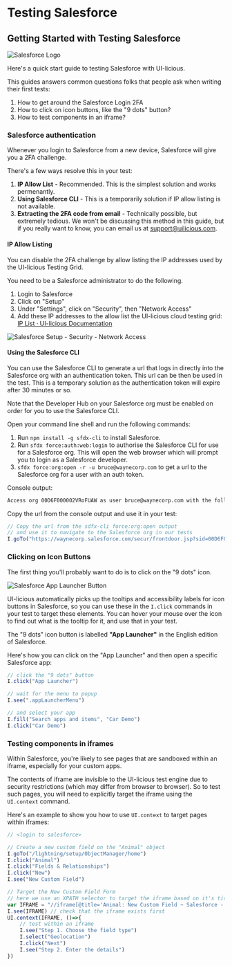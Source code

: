 # Testing Salesforce

## Getting Started with Testing Salesforce <a href="#getting-started-with-testing-salesforce" id="getting-started-with-testing-salesforce"></a>

![Salesforce Logo](https://docs.uilicious.com/images/salesforce/salesforce\_logo.jpg)

Here's a quick start guide to testing Salesforce with UI-licious.

This guides answers common questions folks that people ask when writing their first tests:

1. How to get around the Salesforce Login 2FA
2. How to click on icon buttons, like the "9 dots" button?
3. How to test components in an iframe?

### Salesforce authentication <a href="#salesforce-authentication" id="salesforce-authentication"></a>

Whenever you login to Salesforce from a new device, Salesforce will give you a 2FA challenge.

There's a few ways resolve this in your test:

1. **IP Allow List** - Recommended. This is the simplest solution and works permenantly.
2. **Using Salesforce CLI** - This is a temporarily solution if IP allow listing is not available.
3. **Extracting the 2FA code from email** - Technically possible, but extremely tedious. We won't be discussing this method in this guide, but if you really want to know, you can email us at support@uilicious.com.

#### IP Allow Listing <a href="#ip-allow-listing" id="ip-allow-listing"></a>

You can disable the 2FA challenge by allow listing the IP addresses used by the UI-licious Testing Grid.

You need to be a Salesforce administrator to do the following.

1. Login to Salesforce
2. Click on "Setup"
3. Under "Settings", click on "Security", then "Network Access"
4. Add these IP addresses to the allow list the UI-licious cloud testing grid: [IP List · UI-licious Documentation](https://docs.uilicious.com/grid/ip\_list.html)

![Salesforce Setup - Security - Network Access](https://docs.uilicious.com/images/salesforce/salesforce-network-allowlist.png)

#### Using the Salesforce CLI <a href="#using-the-salesforce-cli" id="using-the-salesforce-cli"></a>

You can use the Salesforce CLI to generate a url that logs in directly into the Salesforce org with an authentication token. This url can be then be used in the test. This is a temporary solution as the authentication token will expire after 30 minutes or so.

Note that the Developer Hub on your Salesforce org must be enabled on order for you to use the Salesforce CLI.

Open your command line shell and run the following commands:

1. Run `npm install -g sfdx-cli` to install Salesforce.
2. Run `sfdx force:auth:web:login` to authorise the Salesforce CLI for use for a Salesforce org. This will open the web browser which will prompt you to login as a Salesforce developer.
3. `sfdx force:org:open -r -u bruce@waynecorp.com` to get a url to the Salesforce org for a user with an auth token.

Console output:

```bash
Access org 00D6F000002VRoFUAW as user bruce@waynecorp.com with the following URL: https://waynecorp.salesforce.com/secur/frontdoor.jsp?sid=00D6F000002VRoF!AQ8AQKC4bOf4T3A4ENSwB3dL9jA616NPmo7oGX2WL72CBXPyWwoa8hdiW5mxPG2qyrB.Q_qKhQ53OZvR3bCShsTSCTQgSj3h
```

Copy the url from the console output and use it in your test:

```javascript
// Copy the url from the sdfx-cli force:org:open output
// and use it to navigate to the Salesforce org in our tests
I.goTo("https://waynecorp.salesforce.com/secur/frontdoor.jsp?sid=00D6F000002VRoF!AQ8AQKC4bOf4T3A4ENSwB3dL9jA616NPmo7oGX2WL72CBXPyWwoa8hdiW5mxPG2qyrB.Q_qKhQ53OZvR3bCShsTSCTQgSj3h")
```

### Clicking on Icon Buttons <a href="#clicking-on-icon-buttons" id="clicking-on-icon-buttons"></a>

The first thing you'll probably want to do is to click on the "9 dots" icon.

![Salesforce App Launcher Button](https://docs.uilicious.com/images/salesforce/salesforce-app-launcher-button.png)

UI-licious automatically picks up the tooltips and accessibility labels for icon buttons in Salesforce, so you can use these in the `I.click` commands in your test to target these elements. You can hover your mouse over the icon to find out what is the tooltip for it, and use that in your test.

The "9 dots" icon button is labelled **"App Launcher"** in the English edition of Salesforce.

Here's how you can click on the "App Launcher" and then open a specific Salesforce app:

```javascript
// click the "9 dots" button
I.click("App Launcher")

// wait for the menu to popup
I.see(".appLauncherMenu") 

// and select your app
I.fill("Search apps and items", "Car Demo")
I.click("Car Demo")
```

### Testing components in iframes <a href="#testing-components-in-iframes" id="testing-components-in-iframes"></a>

Within Salesforce, you're likely to see pages that are sandboxed within an iframe, especially for your custom apps.

The contents of iframe are invisible to the UI-licious test engine due to security restrictions (which may differ from browser to browser). So to test such pages, you will need to explicitly target the iframe using the `UI.context` command.

Here's an example to show you how to use `UI.context` to target pages within iframes:

```javascript
// <login to salesforce>

// Create a new custom field on the "Animal" object
I.goTo("/lightning/setup/ObjectManager/home")
I.click("Animal")
I.click("Fields & Relationships")
I.click("New")
I.see("New Custom Field")

// Target the New Custom Field Form
// here we use an XPATH selector to target the iframe based on it's title attribute
var IFRAME = "//iframe[@title='Animal: New Custom Field ~ Salesforce - Developer Edition']"
I.see(IFRAME) // check that the iframe exists first
UI.context(IFRAME, ()=>{
    // test within an iframe
    I.see("Step 1. Choose the field type")    
    I.select("Geolocation")
    I.click("Next")
    I.see("Step 2. Enter the details")    
})
```
